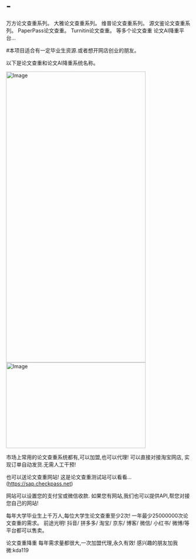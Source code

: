 # -
万方论文查重系列。 大雅论文查重系列。 维普论文查重系列。 源文鉴论文查重系列。 PaperPass论文查重。 Turnitin论文查重。 等多个论文查重 论文AI降重平台...

 #本项目适合有一定毕业生资源.或者想开网店创业的朋友。
 
以下是论文查重和论文AI降重系统名称。

<img width="380" height="791" alt="Image" src="https://github.com/user-attachments/assets/3f569edc-c71f-4dc9-8122-28fc01bbb773" />
<img width="380" height="233" alt="Image" src="https://github.com/user-attachments/assets/aa2f7298-7db7-4982-ac6a-731b8aefd5a8" />

市场上常用的论文查重系统都有,可以加盟,也可以代理!
可以直接对接淘宝网店,  实现订单自动发货.无需人工干预!

也可以送论文查重网站!
这是论文查重测试站可以看看...   (https://sap.checkpass.net)

网站可以设置您的支付宝或微信收款.
如果您有网站,我们也可以提供API,帮您对接您自己的网站!

每年大学毕业生上千万人,每位大学生论文查重至少2次!   一年最少25000000次论文查重的需求。
前途光明!   抖音/ 拼多多/ 淘宝/ 京东/ 博客/ 微信/ 小红书/ 微博/等平台都可以售卖。

论文查重降重 每年需求量都很大,一次加盟代理,永久有效!
感兴趣的朋友加我  微:kda119
